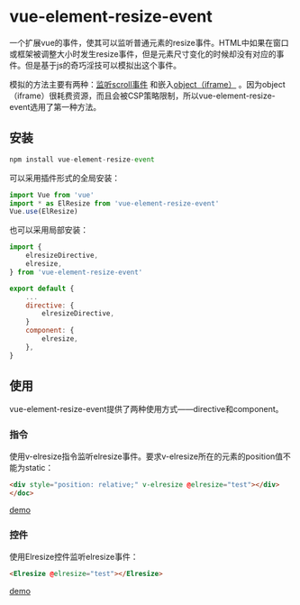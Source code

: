# vue-element-resize-event
一个扩展vue的事件，使其可以监听普通元素的resize事件。HTML中如果在窗口或框架被调整大小时发生resize事件，但是元素尺寸变化的时候却没有对应的事件。但是基于js的奇巧淫技可以模拟出这个事件。

模拟的方法主要有两种：[监听scroll事件](https://github.com/KyleAMathews/element-resize-event "") 和嵌入[object（iframe）](https://github.com/developit/simple-element-resize-detector "") 。因为object（iframe）很耗费资源，而且会被CSP策略限制，所以vue-element-resize-event选用了第一种方法。

## 安装
```javascript
npm install vue-element-resize-event
```
可以采用插件形式的全局安装：

```javascript
import Vue from 'vue'
import * as ElResize from 'vue-element-resize-event'
Vue.use(ElResize)

```
也可以采用局部安装：

```javascript
import {
    elresizeDirective,
    elresize,
} from 'vue-element-resize-event'

export default {
    ...
    directive: {
        elresizeDirective,
    }
    component: {
        elresize,
    },
}

```

## 使用
vue-element-resize-event提供了两种使用方式——directive和component。

### 指令
使用v-elresize指令监听elresize事件。要求v-elresize所在的元素的position值不能为static：

```html
<div style="position: relative;" v-elresize @elresize="test"></div>
</doc>
```
[demo](https://laden666666.github.io/vue-element-resize-event/directive.html "") 


### 控件
使用Elresize控件监听elresize事件：

```html
<Elresize @elresize="test"></Elresize>
```
[demo](https://laden666666.github.io/vue-element-resize-event/component.html "") 




